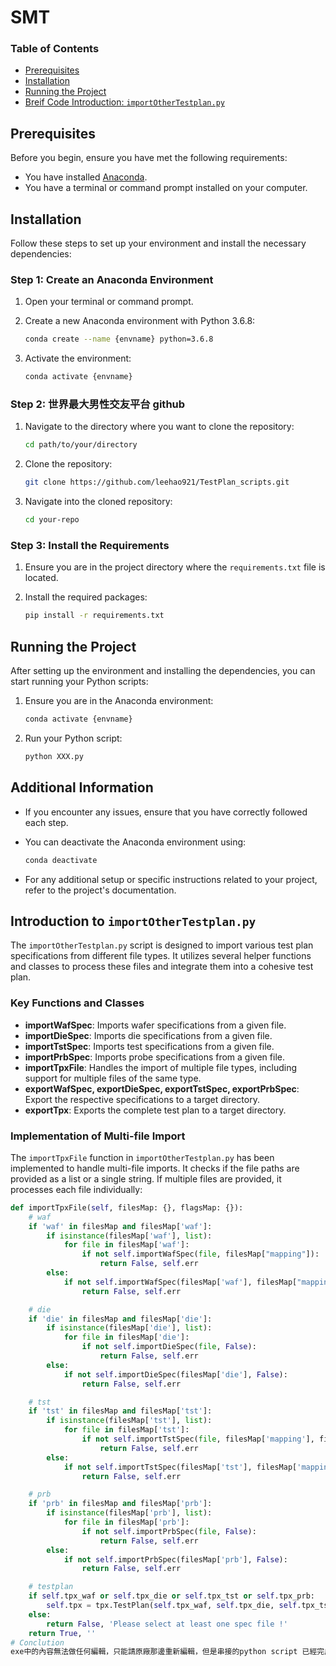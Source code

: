 # SMT

###  Table of Contents

- [Prerequisites](#prerequisites)
- [Installation](#installation)
- [Running the Project](#running-the-project)
- [Breif Code Introduction: `importOtherTestplan.py`](#introduction-to-importothertestplanpy)

## Prerequisites

Before you begin, ensure you have met the following requirements:

- You have installed [Anaconda](https://www.anaconda.com/products/individual).
- You have a terminal or command prompt installed on your computer.

## Installation

Follow these steps to set up your environment and install the necessary dependencies:

### Step 1: Create an Anaconda Environment

1. Open your terminal or command prompt.
2. Create a new Anaconda environment with Python 3.6.8:

    ```bash
    conda create --name {envname} python=3.6.8
    ```

3. Activate the environment:

    ```bash
    conda activate {envname}
    ```

### Step 2: 世界最大男性交友平台 github


1. Navigate to the directory where you want to clone the repository:

    ```bash
    cd path/to/your/directory
    ```

2. Clone the repository:

    ```bash
    git clone https://github.com/leehao921/TestPlan_scripts.git
    ```

3. Navigate into the cloned repository:

    ```bash
    cd your-repo
    ```

### Step 3: Install the Requirements

1. Ensure you are in the project directory where the `requirements.txt` file is located.
2. Install the required packages:

    ```bash
    pip install -r requirements.txt
    ```

## Running the Project

After setting up the environment and installing the dependencies, you can start running your Python scripts:

1. Ensure you are in the Anaconda environment:

    ```bash
    conda activate {envname}
    ```

2. Run your Python script:

    ```bash
    python XXX.py
    ```

## Additional Information

- If you encounter any issues, ensure that you have correctly followed each step.
- You can deactivate the Anaconda environment using:

    ```bash
    conda deactivate
    ```

- For any additional setup or specific instructions related to your project, refer to the project's documentation.

## Introduction to `importOtherTestplan.py`

The `importOtherTestplan.py` script is designed to import various test plan specifications from different file types. It utilizes several helper functions and classes to process these files and integrate them into a cohesive test plan.

### Key Functions and Classes

- **importWafSpec**: Imports wafer specifications from a given file.
- **importDieSpec**: Imports die specifications from a given file.
- **importTstSpec**: Imports test specifications from a given file.
- **importPrbSpec**: Imports probe specifications from a given file.
- **importTpxFile**: Handles the import of multiple file types, including support for multiple files of the same type.
- **exportWafSpec, exportDieSpec, exportTstSpec, exportPrbSpec**: Export the respective specifications to a target directory.
- **exportTpx**: Exports the complete test plan to a target directory.

### Implementation of Multi-file Import

The `importTpxFile` function in `importOtherTestplan.py` has been implemented to handle multi-file imports. It checks if the file paths are provided as a list or a single string. If multiple files are provided, it processes each file individually:

```python
def importTpxFile(self, filesMap: {}, flagsMap: {}):
    # waf
    if 'waf' in filesMap and filesMap['waf']:
        if isinstance(filesMap['waf'], list):
            for file in filesMap['waf']:
                if not self.importWafSpec(file, filesMap["mapping"]):
                    return False, self.err
        else:
            if not self.importWafSpec(filesMap['waf'], filesMap["mapping"]):
                return False, self.err

    # die
    if 'die' in filesMap and filesMap['die']:
        if isinstance(filesMap['die'], list):
            for file in filesMap['die']:
                if not self.importDieSpec(file, False):
                    return False, self.err
        else:
            if not self.importDieSpec(filesMap['die'], False):
                return False, self.err

    # tst
    if 'tst' in filesMap and filesMap['tst']:
        if isinstance(filesMap['tst'], list):
            for file in filesMap['tst']:
                if not self.importTstSpec(file, filesMap['mapping'], filesMap['limit'], filesMap['template'], flagsMap['skipComment']):
                    return False, self.err
        else:
            if not self.importTstSpec(filesMap['tst'], filesMap['mapping'], filesMap['limit'], filesMap['template'], flagsMap['skipComment']):
                return False, self.err

    # prb
    if 'prb' in filesMap and filesMap['prb']:
        if isinstance(filesMap['prb'], list):
            for file in filesMap['prb']:
                if not self.importPrbSpec(file, False):
                    return False, self.err
        else:
            if not self.importPrbSpec(filesMap['prb'], False):
                return False, self.err

    # testplan
    if self.tpx_waf or self.tpx_die or self.tpx_tst or self.tpx_prb:
        self.tpx = tpx.TestPlan(self.tpx_waf, self.tpx_die, self.tpx_tst, self.tpx_prb)
    else:
        return False, 'Please select at least one spec file !'
    return True, ''
# Conclution
exe中的內容無法做任何編輯，只能請原廠那邊重新編輯，但是串接的python script 已經完成，並且完成相關測試。

